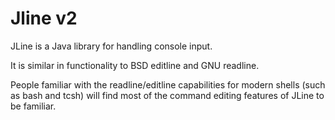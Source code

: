 <!--

    Copyright (c) 2002-2012, the original author or authors.

    This software is distributable under the BSD license. See the terms of the
    BSD license in the documentation provided with this software.

    http://www.opensource.org/licenses/bsd-license.php

-->
# Jline v2

JLine is a Java library for handling console input.

It is similar in functionality to BSD editline and GNU readline.

People familiar with the readline/editline capabilities for modern shells (such as bash and tcsh)
will find most of the command editing features of JLine to be familiar.
